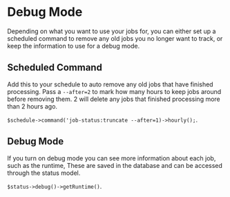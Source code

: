 # Debug Mode

Depending on what you want to use your jobs for, you can either set up a scheduled command to remove any old jobs you no longer want to track, or keep the information to use for a debug mode.

## Scheduled Command

Add this to your schedule to auto remove any old jobs that have finished processing. Pass a `--after=2` to mark how many hours to keep jobs around before removing them. 2 will delete any jobs that finished processing more than 2 hours ago.

`$schedule->command('job-status:truncate --after=1)->hourly();`.

## Debug Mode

If you turn on debug mode you can see more information about each job, such as the runtime, These are saved in the database and can be accessed through the status model.

`$status->debug()->getRuntime()`.
